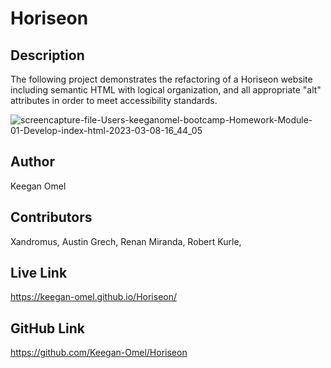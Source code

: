 # Horiseon

## Description 
The following project demonstrates the refactoring of a Horiseon website including semantic HTML with logical organization, and all appropriate "alt" attributes in order to meet accessibility standards.

![screencapture-file-Users-keeganomel-bootcamp-Homework-Module-01-Develop-index-html-2023-03-08-16_44_05](https://user-images.githubusercontent.com/123503452/223857479-9580e45d-f3b7-495f-829f-f2b15a93e338.png)


## Author
Keegan Omel

## Contributors
Xandromus,
Austin Grech,
Renan Miranda,
Robert Kurle,

## Live Link

https://keegan-omel.github.io/Horiseon/

## GitHub Link

https://github.com/Keegan-Omel/Horiseon
